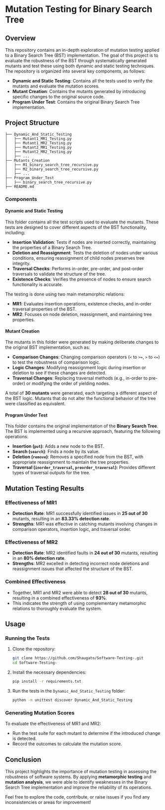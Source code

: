 # Mutation Testing for Binary Search Tree

## Overview
This repository contains an in-depth exploration of mutation testing applied to a Binary Search Tree (BST) implementation. The goal of this project is to evaluate the robustness of the BST through systematically generated mutants and test these using both dynamic and static testing techniques. The repository is organized into several key components, as follows:

- **Dynamic and Static Testing**: Contains all the tests used to verify the mutants and evaluate the mutation scores.
- **Mutant Creation**: Contains the mutants generated by introducing specific changes to the original source code.
- **Program Under Test**: Contains the original Binary Search Tree implementation.

## Project Structure
```
├── Dynamic_And_Static_Testing
│   ├── Mutant1_MR1_Testing.py
│   ├── Mutant1_MR2_Testing.py
│   ├── Mutant2_MR1_Testing.py
│   ├── Mutant2_MR2_Testing.py
│   ├── ...
├── Mutants_Creation
│   ├── M1_binary_search_tree_recursive.py
│   ├── M2_binary_search_tree_recursive.py
│   ├── ...
├── Program_Under_Test
│   ├── binary_search_tree_recursive.py
├── README.md
```

### Components

#### Dynamic and Static Testing
This folder contains all the test scripts used to evaluate the mutants. These tests are designed to cover different aspects of the BST functionality, including:

- **Insertion Validation**: Tests if nodes are inserted correctly, maintaining the properties of a Binary Search Tree.
- **Deletion and Reassignment**: Tests the deletion of nodes under various conditions, ensuring reassignment of child nodes preserves tree integrity.
- **Traversal Checks**: Performs in-order, pre-order, and post-order traversals to validate the structure of the tree.
- **Existence Checks**: Verifies the presence of nodes to ensure search functionality is accurate.

The testing is done using two main metamorphic relations:
- **MR1**: Evaluates insertion operations, existence checks, and in-order traversal properties of the BST.
- **MR2**: Focuses on node deletion, reassignment, and maintaining tree properties.

#### Mutant Creation
The mutants in this folder were generated by making deliberate changes to the original BST implementation, such as:

- **Comparison Changes**: Changing comparison operators (`<` to `>=`, `>` to `<=`) to test the robustness of comparison logic.
- **Logic Changes**: Modifying reassignment logic during insertion or deletion to see if these changes are detected.
- **Traversal Changes**: Replacing traversal methods (e.g., in-order to pre-order) or modifying the order of yielding nodes.

A total of **30 mutants** were generated, each targeting a different aspect of the BST logic. Mutants that do not alter the functional behavior of the tree were classified as equivalent.

#### Program Under Test
This folder contains the original implementation of the **Binary Search Tree**. The BST is implemented using a recursive approach, featuring the following operations:

- **Insertion (`put`)**: Adds a new node to the BST.
- **Search (`search`)**: Finds a node by its value.
- **Deletion (`remove`)**: Removes a specified node from the BST, with appropriate reassignment to maintain the tree properties.
- **Traversal (`inorder_traversal`, `preorder_traversal`)**: Provides different types of traversal outputs for the tree.

## Mutation Testing Results
### Effectiveness of MR1
- **Detection Rate**: MR1 successfully identified issues in **25 out of 30** mutants, resulting in an **83.33% detection rate**.
- **Strengths**: MR1 was effective in catching mutants involving changes in comparison operators, insertion logic, and traversal order.

### Effectiveness of MR2
- **Detection Rate**: MR2 identified faults in **24 out of 30** mutants, resulting in an **80% detection rate**.
- **Strengths**: MR2 excelled in detecting incorrect node deletions and reassignment issues that affected the structure of the BST.

### Combined Effectiveness
- Together, MR1 and MR2 were able to detect **28 out of 30** mutants, resulting in a combined effectiveness of **93%**.
- This indicates the strength of using complementary metamorphic relations to thoroughly evaluate the system.

## Usage
### Running the Tests
1. Clone the repository:
   ```bash
   git clone https://github.com/Shaugato/Software-Testing-.git
   cd Software-Testing-
   ```
2. Install the necessary dependencies:
   ```bash
   pip install -r requirements.txt
   ```
3. Run the tests in the `Dynamic_And_Static_Testing` folder:
   ```bash
   python -m unittest discover Dynamic_And_Static_Testing
   ```

### Generating Mutation Scores
To evaluate the effectiveness of MR1 and MR2:
- Run the test suite for each mutant to determine if the introduced change is detected.
- Record the outcomes to calculate the mutation score.

## Conclusion
This project highlights the importance of mutation testing in assessing the robustness of software systems. By applying **metamorphic testing** and **mutation analysis**, we were able to identify weaknesses in the Binary Search Tree implementation and improve the reliability of its operations.

Feel free to explore the code, contribute, or raise issues if you find any inconsistencies or areas for improvement!

